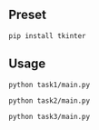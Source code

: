 ## Preset

```
pip install tkinter
```

## Usage

```
python task1/main.py
```

```
python task2/main.py
```

```
python task3/main.py
```
